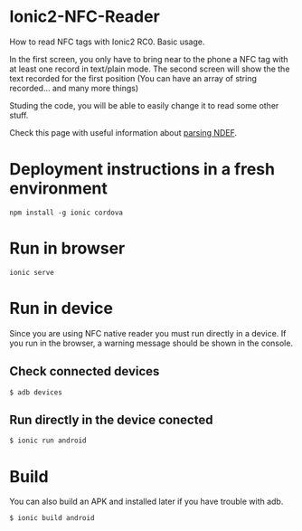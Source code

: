 # Ionic2-NFC-Reader
How to read NFC tags with Ionic2 RC0. Basic usage.

In the first screen, you only have to bring near to the phone a NFC tag with at least one record in text/plain mode.
The second screen will show the the text recorded for the first position (You can have an array of string recorded... and many more things)

Studing the code, you will be able to easily change it to read some other stuff.

Check this page with useful information about [parsing NDEF](http://nfcpy.readthedocs.io/en/latest/topics/ndef.html#parsing-ndef).

# Deployment instructions in a fresh environment #
```
npm install -g ionic cordova
```

# Run in browser
```
ionic serve
```

# Run in device
Since you are using NFC native reader you must run directly in a device. If you run in the browser, a warning message should be shown in the console.

## Check connected devices
```
$ adb devices
```
## Run directly in the device conected
```
$ ionic run android
```
# Build
You can also build an APK and installed later if you have trouble with adb.
```
$ ionic build android
```
